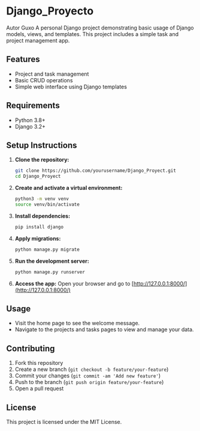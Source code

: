 # Django_Proyecto

Autor Guxo
A personal Django project demonstrating basic usage of Django models, views, and templates. This project includes a simple task and project management app.

## Features
- Project and task management
- Basic CRUD operations
- Simple web interface using Django templates

## Requirements
- Python 3.8+
- Django 3.2+

## Setup Instructions

1. **Clone the repository:**
   ```sh
   git clone https://github.com/yourusername/Django_Proyect.git
   cd Django_Proyect
   ```

2. **Create and activate a virtual environment:**
   ```sh
   python3 -m venv venv
   source venv/bin/activate
   ```

3. **Install dependencies:**
   ```sh
   pip install django
   ```

4. **Apply migrations:**
   ```sh
   python manage.py migrate
   ```

5. **Run the development server:**
   ```sh
   python manage.py runserver
   ```

6. **Access the app:**
   Open your browser and go to [http://127.0.0.1:8000/](http://127.0.0.1:8000/)

## Usage
- Visit the home page to see the welcome message.
- Navigate to the projects and tasks pages to view and manage your data.

## Contributing
1. Fork this repository
2. Create a new branch (`git checkout -b feature/your-feature`)
3. Commit your changes (`git commit -am 'Add new feature'`)
4. Push to the branch (`git push origin feature/your-feature`)
5. Open a pull request

## License
This project is licensed under the MIT License. 